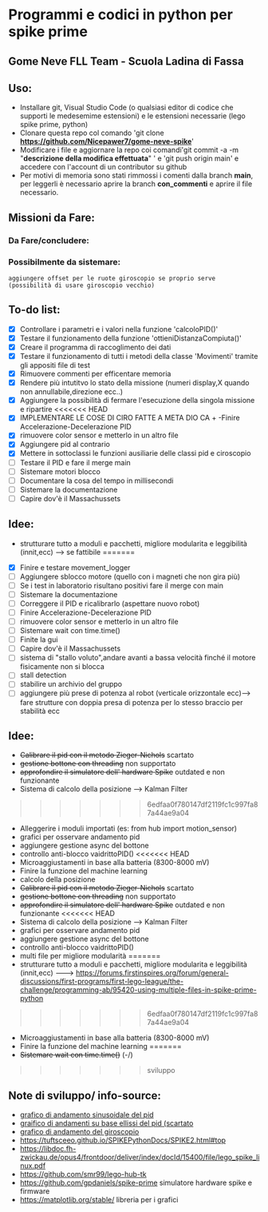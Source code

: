 # Programmi e codici in python per spike prime
## Gome Neve FLL Team - Scuola Ladina di Fassa
## Uso:
- Installare git, Visual Studio Code (o qualsiasi editor di codice che supporti le medesemime estensioni) e le estensioni necessarie (lego spike prime, python)
- Clonare questa repo col comando 'git clone __https://github.com/Nicepawer7/gome-neve-spike__'
- Modificare i file e aggiornare la repo coi comandi'git commit -a -m "__descrizione della modifica effettuata__" ' e 'git push origin main' e accedere con l'account di un contributor su github
- Per motivi di memoria sono stati rimmossi i comenti dalla branch __main__, per leggerli è necessario aprire la branch __con_commenti__ e aprire il file necessario.
## Missioni da Fare:

### Da Fare/concludere:

### Possibilmente da sistemare: 
    aggiungere offset per le ruote giroscopio se proprio serve (possibilità di usare giroscopio vecchio)
## To-do list:
- [x] Controllare i parametri e i valori nella funzione 'calcoloPID()' 
- [x] Testare il funzionamento della funzione 'ottieniDistanzaCompiuta()'
- [x] Creare il programma di raccoglimento dei dati
- [x] Testare il funzionamento di tutti i metodi della classe 'Movimenti' tramite gli appositi file di test
- [X] Rimuovere commenti per efficentare memoria
- [X] Rendere più intutitvo lo stato della missione (numeri display,X quando non annullabile,direzione ecc..)
- [X] Aggiungere la possibilità di fermare l'esecuzione della singola missione e ripartire
<<<<<<< HEAD
- [X] IMPLEMENTARE LE COSE DI CIRO FATTE A META DIO CA + -Finire Accelerazione-Decelerazione PID
- [X] rimuovere color sensor e metterlo in un altro file
- [X] Aggiungere pid al contrario
- [X] Mettere in sottoclassi le funzioni ausiliarie delle classi pid e ciroscopio
- [ ] Testare il PID e fare il merge main
- [ ] Sistemare motori blocco
- [ ] Documentare la cosa del tempo in millisecondi
- [ ] Sistemare la documentazione
- [ ] Capire dov'è il Massachussets

## Idee:
- strutturare tutto a moduli e pacchetti, migliore modularita e leggibilità (innit,ecc) --> se fattibile
=======
- [X] Finire e testare movement_logger
- [ ] Aggiungere sblocco motore (quello con i magneti che non gira più)
- [ ] Se i test in laboratorio risultano positivi fare il merge con main
- [ ] Sistemare la documentazione
- [ ] Correggere il PID e ricalibrarlo (aspettare nuovo robot)
- [ ] Finire Accelerazione-Decelerazione PID
- [ ] rimuovere color sensor e metterlo in un altro file
- [ ] Sistemare wait con time.time()
- [ ] Finite la gui
- [ ] Capire dov'è il Massachussets
- [ ] sistema di "stallo voluto",andare avanti a bassa velocità finché il motore fisicamente non si blocca 
- [ ] stall detection 
- [ ] stabilire un archivio del gruppo
- [ ] aggiungere più prese di potenza al robot (verticale orizzontale ecc)--> fare strutture con doppia presa di potenza per lo stesso braccio per stabilità ecc

## Idee:
- ~~Calibrare il pid con il metodo Zieger-Nichols~~ scartato
- ~~gestione bottone con threading~~ non supportato
-  ~~approfondire il simulatore dell' hardware Spike~~ outdated e non funzionante
-  Sistema di calcolo della posizione --> Kalman Filter
>>>>>>> 6edfaa0f780147df2119fc1c997fa87a44ae9a04
-  Alleggerire i moduli importati (es: from hub import motion_sensor)
- grafici per osservare andamento pid
- aggiungere gestione async del bottone
- controllo anti-blocco vaidrittoPID()
<<<<<<< HEAD
- Microaggiustamenti in base alla batteria (8300-8000 mV)
- Finire la funzione del machine learning
- calcolo della posizione 
- ~~Calibrare il pid con il metodo Zieger-Nichols~~ scartato
- ~~gestione bottone con threading~~ non supportato
-  ~~approfondire il simulatore dell' hardware Spike~~ outdated e non funzionante
<<<<<<< HEAD
-  Sistema di calcolo della posizione --> Kalman Filter
- grafici per osservare andamento pid
- aggiungere gestione async del bottone
- controllo anti-blocco vaidrittoPID()
- multi file per migliore modularità
=======
- strutturare tutto a moduli e pacchetti, migliore modularita e leggibilità (innit,ecc) ---> https://forums.firstinspires.org/forum/general-discussions/first-programs/first-lego-league/the-challenge/programming-ab/95420-using-multiple-files-in-spike-prime-python
>>>>>>> 6edfaa0f780147df2119fc1c997fa87a44ae9a04
- Microaggiustamenti in base alla batteria (8300-8000 mV)
- Finire la funzione del machine learning
=======
- ~~Sistemare wait con time.time()~~ (-/)
>>>>>>> sviluppo

## Note di sviluppo/ info-source:
- [grafico di andamento sinusoidale del pid](https://www.desmos.com/calculator/o4iccwh5g7)
- [graifico di andamenti su base ellissi del pid (scartato](https://www.desmos.com/calculator/ywmxc36tne)
- [grafico di andamento del giroscopio](https://www.desmos.com/calculator/yfotatko4e)
- https://tuftsceeo.github.io/SPIKEPythonDocs/SPIKE2.html#top
- https://libdoc.fh-zwickau.de/opus4/frontdoor/deliver/index/docId/15400/file/lego_spike_linux.pdf
- https://github.com/smr99/lego-hub-tk
- https://github.com/gpdaniels/spike-prime simulatore hardware spike e firmware
- https://matplotlib.org/stable/ libreria per i grafici
